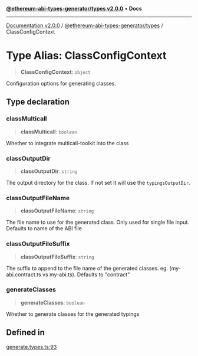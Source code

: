 [**@ethereum-abi-types-generator/types v2.0.0**](../README.md) • **Docs**

***

[Documentation v2.0.0](../../../packages.md) / [@ethereum-abi-types-generator/types](../README.md) / ClassConfigContext

# Type Alias: ClassConfigContext

> **ClassConfigContext**: `object`

Configuration options for generating classes.

## Type declaration

### classMulticall

> **classMulticall**: `boolean`

Whether to integrate multicall-toolkit into the class

### classOutputDir

> **classOutputDir**: `string`

The output directory for the class. If not set it will use the `typingsOutputDir`.

### classOutputFileName

> **classOutputFileName**: `string`

The file name to use for the generated class. Only used for single file input. Defaults to name of the ABI file

### classOutputFileSuffix

> **classOutputFileSuffix**: `string`

The suffix to append to the file name of the generated classes. eg. (my-abi.contract.ts vs my-abi.ts). Defaults to "contract"

### generateClasses

> **generateClasses**: `boolean`

Whether to generate classes for the generated typings

## Defined in

[generate.types.ts:93](https://github.com/niZmosis/ethereum-abi-types-generator/blob/8be0c174f1ad191b06c4413881733fc6912573c5/packages/types/src/generate.types.ts#L93)
